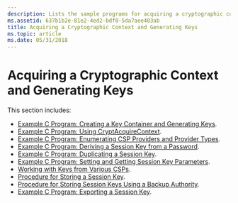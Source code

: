 ```yaml
---
description: Lists the sample programs for acquiring a cryptographic context and generating keys.
ms.assetid: 637b1b2e-81e2-4ed2-bdf0-5da7aee403ab
title: Acquiring a Cryptographic Context and Generating Keys
ms.topic: article
ms.date: 05/31/2018
---
```


# Acquiring a Cryptographic Context and Generating Keys

This section includes:

-   [Example C Program: Creating a Key Container and Generating Keys](example-c-program-creating-a-key-container-and-generating-keys.md).
-   [Example C Program: Using CryptAcquireContext](example-c-program-using-cryptacquirecontext.md).
-   [Example C Program: Enumerating CSP Providers and Provider Types](example-c-program-enumerating-csp-providers-and-provider-types.md).
-   [Example C Program: Deriving a Session Key from a Password](example-c-program-deriving-a-session-key-from-a-password.md).
-   [Example C Program: Duplicating a Session Key](example-c-program-duplicating-a-session-key.md).
-   [Example C Program: Setting and Getting Session Key Parameters](example-c-program-setting-and-getting-session-key-parameters.md).
-   [Working with Keys from Various CSPs](working-with-keys-from-various-csps.md).
-   [Procedure for Storing a Session Key](procedure-for-storing-a-session-key.md).
-   [Procedure for Storing Session Keys Using a Backup Authority](procedure-for-storing-session-keys-using-a-backup-authority.md).
-   [Example C Program: Exporting a Session Key](example-c-program-exporting-a-session-key.md).

 

 



